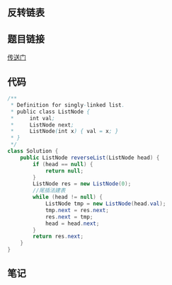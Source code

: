 ## 	反转链表 
## 题目链接
[传送门](https://leetcode-cn.com/problems/fan-zhuan-lian-biao-lcof/)
## 代码
```java
/**
 * Definition for singly-linked list.
 * public class ListNode {
 *     int val;
 *     ListNode next;
 *     ListNode(int x) { val = x; }
 * }
 */
class Solution {
    public ListNode reverseList(ListNode head) {
        if (head == null) {
            return null;
        }
        ListNode res = new ListNode(0);
        //尾插法建表
        while (head != null) {
            ListNode tmp = new ListNode(head.val);
            tmp.next = res.next;
            res.next = tmp;
            head = head.next;
        }
        return res.next;
    }
}
```
## 笔记